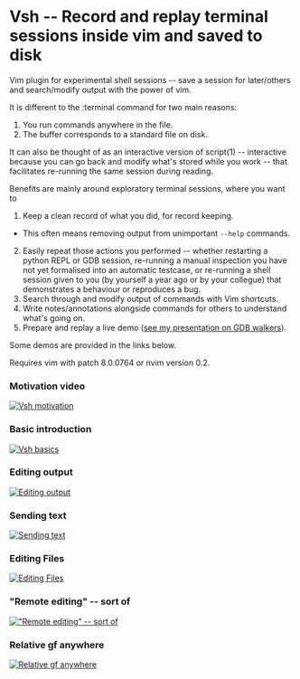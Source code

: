 # Vsh -- Record and replay terminal sessions inside vim and saved to disk

Vim plugin for experimental shell sessions -- save a session for later/others
and search/modify output with the power of vim.

It is different to the :terminal command for two main reasons:
1. You run commands anywhere in the file.
2. The buffer corresponds to a standard file on disk.

It can also be thought of as an interactive version of script(1) -- interactive
because you can go back and modify what's stored while you work -- that
facilitates re-running the same session during reading.

Benefits are mainly around exploratory terminal sessions, where you want to

1. Keep a clean record of what you did, for record keeping.
  * This often means removing output from unimportant `--help` commands.
2. Easily repeat those actions you performed -- whether restarting a python
   REPL or GDB session, re-running a manual inspection you have not yet
   formalised into an automatic testcase, or re-running a shell session given
   to you (by yourself a year ago or by your collegue) that demonstrates a
   behaviour or reproduces a bug.
3. Search through and modify output of commands with Vim shortcuts.
4. Write notes/annotations alongside commands for others to understand what's
   going on.
5. Prepare and replay a live demo
   ([see my presentation on GDB walkers](https://www.youtube.com/watch?v=YHLiwvf28fQ&pp=ygUKZm9zZGVtIGdkYg%3D%3D)).

Some demos are provided in the links below.

Requires vim with patch 8.0.0764 or nvim version 0.2.

### Motivation video
[![Vsh motivation](https://asciinema.org/a/9zn5e69g0by7e9kdsz1vlzgf8.png)](https://asciinema.org/a/9zn5e69g0by7e9kdsz1vlzgf8)

### Basic introduction
[![Vsh basics](https://asciinema.org/a/100675.png)](https://asciinema.org/a/100675)
### Editing output
[![Editing output](https://asciinema.org/a/100676.png)](https://asciinema.org/a/100676)
### Sending text
[![Sending text](https://asciinema.org/a/100677.png)](https://asciinema.org/a/100677)
### Editing Files
[![Editing Files](https://asciinema.org/a/100678.png)](https://asciinema.org/a/100678)
### "Remote editing" -- sort of
[!["Remote editing" -- sort of](https://asciinema.org/a/100680.png)](https://asciinema.org/a/100680)
### Relative gf anywhere
[![Relative gf anywhere](https://asciinema.org/a/100681.png)](https://asciinema.org/a/100681)
